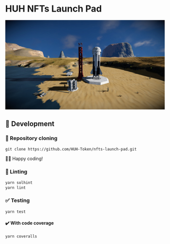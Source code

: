 # HUH NFTs Launch Pad

![HUH NFTs Launch PAD](./assets/rocket-launch-pad.jpeg)

## 🚧 Development

### 🐑 Repository cloning
```terminal
git clone https://github.com/HUH-Token/nfts-launch-pad.git
```

👨‍💻 Happy coding!

### 👕 Linting

```terminal
yarn solhint
yarn lint
```

### ✅ Testing

```terminal
yarn test
```

#### ✔️ With code coverage

```terminal
yarn coveralls
```